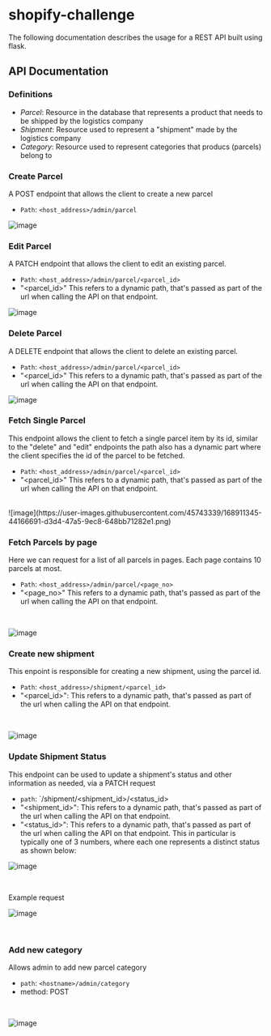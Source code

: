 # shopify-challenge

The following documentation describes the usage for a REST API built using flask.

## API Documentation

### Definitions
- *Parcel*: Resource in the database that represents a product that needs to be shipped by the logistics company
- *Shipment*: Resource used to represent a "shipment" made by the logistics company
- *Category*: Resource used to represent categories that producs (parcels) belong to


### Create Parcel

A POST endpoint that allows the client to create a new parcel
<br>

- `Path`: `<host_address>/admin/parcel`

![image](https://user-images.githubusercontent.com/45743339/168908318-72694734-beb8-47cb-9888-226786a9c3bf.png)


### Edit Parcel

A PATCH endpoint that allows the client to edit an existing parcel.
<br>

- `Path`: `<host_address>/admin/parcel/<parcel_id>`
- "<parcel_id>" This refers to a dynamic path, that's passed as part of the url when calling the API on that endpoint.

![image](https://user-images.githubusercontent.com/45743339/168909534-66a84df2-0ac1-45f3-bd1d-ae1e06400818.png)

### Delete Parcel

A DELETE endpoint that allows the client to delete an existing parcel.
<br>

- `Path`: `<host_address>/admin/parcel/<parcel_id>`
- "<parcel_id>" This refers to a dynamic path, that's passed as part of the url when calling the API on that endpoint.

![image](https://user-images.githubusercontent.com/45743339/168911121-a2783e87-395a-40d2-86dd-3ae0fc088199.png)

### Fetch Single Parcel

This endpoint allows the client to fetch a single parcel item by its id, similar to the "delete" and "edit" endpoints the path
also has a dynamic part where the client specifies the id of the parcel to be fetched.

- `Path`: `<host_address>/admin/parcel/<parcel_id>`
- "<parcel_id>"  This refers to a dynamic path, that's passed as part of the url when calling the API on that endpoint.

<br>
![image](https://user-images.githubusercontent.com/45743339/168911345-44166691-d3d4-47a5-9ec8-648bb71282e1.png)


### Fetch Parcels by page

Here we can request for a list of all parcels in pages. Each page contains 10 parcels at most.

- `Path`: `<host_address>/admin/parcel/<page_no>`
- "<page_no>" This refers to a dynamic path, that's passed as part of the url when calling the API on that endpoint.

<br>

![image](https://user-images.githubusercontent.com/45743339/168911733-6430c273-37a6-43e5-a5de-67a92273c1b1.png)

### Create new shipment

This enpoint is responsible for creating a new shipment, using the parcel id.

- `Path`: `<host_address>/shipment/<parcel_id>`
- "<parcel_id>": This refers to a dynamic path, that's passed as part of the url when calling the API on that endpoint.

<br>

![image](https://user-images.githubusercontent.com/45743339/169054865-12bb7f04-21cb-4081-b8bc-9be2c74f89e9.png)


### Update Shipment Status

This endpoint can be used to update a shipment's status and other information as needed, via a PATCH request

- `path`: `<hostname>/shipment/<shipment_id>/<status_id>
- "<shipment_id>": This refers to a dynamic path, that's passed as part of the url when calling the API on that endpoint.
- "<status_id>":  This refers to a dynamic path, that's passed as part of the url when calling the API on that endpoint. This in particular is
 typically one of 3 numbers, where each one represents a distinct status as shown below:
 
 
 ![image](https://user-images.githubusercontent.com/45743339/169057721-43892b7b-a03a-4750-93ee-c535bd0cd964.png)
 
 <br>
 
 Example request
 <br>
 

![image](https://user-images.githubusercontent.com/45743339/169057967-06f19916-a961-4b7b-bad8-54bc00cee03b.png)

<br>

### Add new category

Allows admin to add new parcel category

- `path`: `<hostname>/admin/category`
- method: POST

<br>

![image](https://user-images.githubusercontent.com/45743339/169058973-a2ac66a9-2858-461e-bdb6-9dd1b01658c0.png)

